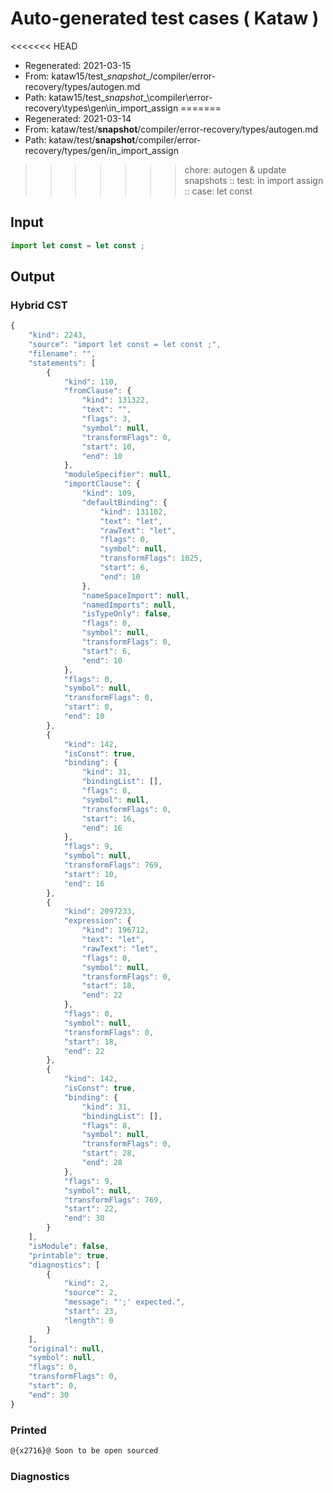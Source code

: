 # Auto-generated test cases ( Kataw )
<<<<<<< HEAD
- Regenerated: 2021-03-15
- From: kataw15/test\__snapshot__/compiler/error-recovery/types/autogen.md
- Path: kataw15/test\__snapshot__\compiler\error-recovery\types\gen\in_import_assign
=======
- Regenerated: 2021-03-14
- From: kataw/test/__snapshot__/compiler/error-recovery/types/autogen.md
- Path: kataw/test/__snapshot__/compiler/error-recovery/types/gen/in_import_assign
>>>>>>> chore: autogen & update snapshots
> :: test: in import assign
> :: case: let const
## Input

`````js
import let const = let const ;
`````

## Output

### Hybrid CST

```javascript
{
    "kind": 2243,
    "source": "import let const = let const ;",
    "filename": "",
    "statements": [
        {
            "kind": 110,
            "fromClause": {
                "kind": 131322,
                "text": "",
                "flags": 3,
                "symbol": null,
                "transformFlags": 0,
                "start": 10,
                "end": 10
            },
            "moduleSpecifier": null,
            "importClause": {
                "kind": 109,
                "defaultBinding": {
                    "kind": 131102,
                    "text": "let",
                    "rawText": "let",
                    "flags": 0,
                    "symbol": null,
                    "transformFlags": 1025,
                    "start": 6,
                    "end": 10
                },
                "nameSpaceImport": null,
                "namedImports": null,
                "isTypeOnly": false,
                "flags": 0,
                "symbol": null,
                "transformFlags": 0,
                "start": 6,
                "end": 10
            },
            "flags": 0,
            "symbol": null,
            "transformFlags": 0,
            "start": 0,
            "end": 10
        },
        {
            "kind": 142,
            "isConst": true,
            "binding": {
                "kind": 31,
                "bindingList": [],
                "flags": 8,
                "symbol": null,
                "transformFlags": 0,
                "start": 16,
                "end": 16
            },
            "flags": 9,
            "symbol": null,
            "transformFlags": 769,
            "start": 10,
            "end": 16
        },
        {
            "kind": 2097233,
            "expression": {
                "kind": 196712,
                "text": "let",
                "rawText": "let",
                "flags": 0,
                "symbol": null,
                "transformFlags": 0,
                "start": 18,
                "end": 22
            },
            "flags": 0,
            "symbol": null,
            "transformFlags": 0,
            "start": 18,
            "end": 22
        },
        {
            "kind": 142,
            "isConst": true,
            "binding": {
                "kind": 31,
                "bindingList": [],
                "flags": 8,
                "symbol": null,
                "transformFlags": 0,
                "start": 28,
                "end": 28
            },
            "flags": 9,
            "symbol": null,
            "transformFlags": 769,
            "start": 22,
            "end": 30
        }
    ],
    "isModule": false,
    "printable": true,
    "diagnostics": [
        {
            "kind": 2,
            "source": 2,
            "message": "';' expected.",
            "start": 23,
            "length": 0
        }
    ],
    "original": null,
    "symbol": null,
    "flags": 0,
    "transformFlags": 0,
    "start": 0,
    "end": 30
}
```

### Printed

```javascript
@{x2716}@ Soon to be open sourced
```

### Diagnostics

```javascript

```

